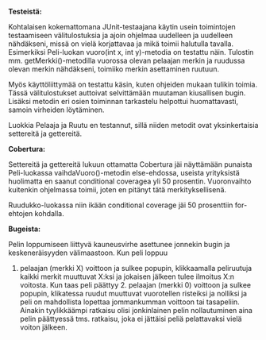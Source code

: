 **Testeistä:**

Kohtalaisen kokemattomana JUnit-testaajana käytin usein toimintojen testaamiseen välitulostuksia ja ajoin ohjelmaa
uudelleen ja uudelleen nähdäkseni, missä on vielä korjattavaa ja mikä toimii halutulla tavalla. Esimerkiksi Peli-luokan 
vuoro(int x, int y)-metodia on testattu näin. Tulostin mm. getMerkki()-metodilla vuorossa olevan pelaajan merkin ja ruudussa olevan merkin nähdäkseni, toimiiko merkin asettaminen ruutuun.

Myös käyttöliittymää on testattu käsin, kuten ohjeiden mukaan tulikin toimia. Tässä välitulostukset auttoivat selvittämään muutaman kiusallisen bugin. Lisäksi metodin eri osien toiminnan tarkastelu helpottui huomattavasti, samoin virheiden löytäminen.

Luokkia Pelaaja ja Ruutu en testannut, sillä niiden metodit ovat yksinkertaisia settereitä ja gettereitä.

**Cobertura:**

Settereitä ja gettereitä lukuun ottamatta Cobertura jäi näyttämään punaista Peli-luokassa vaihdaVuoro()-metodin else-ehdossa, useista yrityksistä huolimatta en saanut conditional coveragea yli 50 prosentin. Vuoronvaihto kuitenkin ohjelmassa toimii, joten en pitänyt tätä merkityksellisenä.

Ruudukko-luokassa niin ikään conditional coverage jäi 50 prosenttiin for-ehtojen kohdalla.

**Bugeista:**

Pelin loppumiseen liittyvä kauneusvirhe asettunee jonnekin bugin ja keskeneräisyyden välimaastoon. Kun peli loppuu
1. pelaajan (merkki X) voittoon ja sulkee popupin, klikkaamalla peliruutuja kaikki merkit muuttuvat X:ksi ja jokaisen 
jälkeen tulee ilmoitus X:n voitosta. Kun taas peli päättyy 2. pelaajan (merkki 0) voittoon ja sulkee popupin, klikatessa
ruudut muuttuvat vuorotellen risteiksi ja nolliksi ja peli on mahdollista lopettaa jommankumman voittoon tai tasapeliin.
Ainakin tyylikkäämpi ratkaisu olisi jonkinlainen pelin nollautuminen aina pelin päättyessä tms. ratkaisu, joka ei jättäisi peliä pelattavaksi vielä voiton jälkeen.
